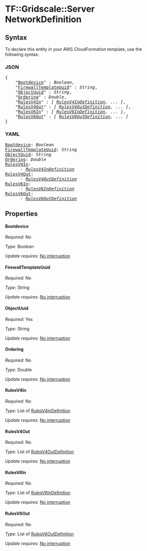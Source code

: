 # TF::Gridscale::Server NetworkDefinition

## Syntax

To declare this entity in your AWS CloudFormation template, use the following syntax:

### JSON

<pre>
{
    "<a href="#bootdevice" title="Bootdevice">Bootdevice</a>" : <i>Boolean</i>,
    "<a href="#firewalltemplateuuid" title="FirewallTemplateUuid">FirewallTemplateUuid</a>" : <i>String</i>,
    "<a href="#objectuuid" title="ObjectUuid">ObjectUuid</a>" : <i>String</i>,
    "<a href="#ordering" title="Ordering">Ordering</a>" : <i>Double</i>,
    "<a href="#rulesv4in" title="RulesV4In">RulesV4In</a>" : <i>[ <a href="rulesv4indefinition.md">RulesV4InDefinition</a>, ... ]</i>,
    "<a href="#rulesv4out" title="RulesV4Out">RulesV4Out</a>" : <i>[ <a href="rulesv4outdefinition.md">RulesV4OutDefinition</a>, ... ]</i>,
    "<a href="#rulesv6in" title="RulesV6In">RulesV6In</a>" : <i>[ <a href="rulesv6indefinition.md">RulesV6InDefinition</a>, ... ]</i>,
    "<a href="#rulesv6out" title="RulesV6Out">RulesV6Out</a>" : <i>[ <a href="rulesv6outdefinition.md">RulesV6OutDefinition</a>, ... ]</i>
}
</pre>

### YAML

<pre>
<a href="#bootdevice" title="Bootdevice">Bootdevice</a>: <i>Boolean</i>
<a href="#firewalltemplateuuid" title="FirewallTemplateUuid">FirewallTemplateUuid</a>: <i>String</i>
<a href="#objectuuid" title="ObjectUuid">ObjectUuid</a>: <i>String</i>
<a href="#ordering" title="Ordering">Ordering</a>: <i>Double</i>
<a href="#rulesv4in" title="RulesV4In">RulesV4In</a>: <i>
      - <a href="rulesv4indefinition.md">RulesV4InDefinition</a></i>
<a href="#rulesv4out" title="RulesV4Out">RulesV4Out</a>: <i>
      - <a href="rulesv4outdefinition.md">RulesV4OutDefinition</a></i>
<a href="#rulesv6in" title="RulesV6In">RulesV6In</a>: <i>
      - <a href="rulesv6indefinition.md">RulesV6InDefinition</a></i>
<a href="#rulesv6out" title="RulesV6Out">RulesV6Out</a>: <i>
      - <a href="rulesv6outdefinition.md">RulesV6OutDefinition</a></i>
</pre>

## Properties

#### Bootdevice

_Required_: No

_Type_: Boolean

_Update requires_: [No interruption](https://docs.aws.amazon.com/AWSCloudFormation/latest/UserGuide/using-cfn-updating-stacks-update-behaviors.html#update-no-interrupt)

#### FirewallTemplateUuid

_Required_: No

_Type_: String

_Update requires_: [No interruption](https://docs.aws.amazon.com/AWSCloudFormation/latest/UserGuide/using-cfn-updating-stacks-update-behaviors.html#update-no-interrupt)

#### ObjectUuid

_Required_: Yes

_Type_: String

_Update requires_: [No interruption](https://docs.aws.amazon.com/AWSCloudFormation/latest/UserGuide/using-cfn-updating-stacks-update-behaviors.html#update-no-interrupt)

#### Ordering

_Required_: No

_Type_: Double

_Update requires_: [No interruption](https://docs.aws.amazon.com/AWSCloudFormation/latest/UserGuide/using-cfn-updating-stacks-update-behaviors.html#update-no-interrupt)

#### RulesV4In

_Required_: No

_Type_: List of <a href="rulesv4indefinition.md">RulesV4InDefinition</a>

_Update requires_: [No interruption](https://docs.aws.amazon.com/AWSCloudFormation/latest/UserGuide/using-cfn-updating-stacks-update-behaviors.html#update-no-interrupt)

#### RulesV4Out

_Required_: No

_Type_: List of <a href="rulesv4outdefinition.md">RulesV4OutDefinition</a>

_Update requires_: [No interruption](https://docs.aws.amazon.com/AWSCloudFormation/latest/UserGuide/using-cfn-updating-stacks-update-behaviors.html#update-no-interrupt)

#### RulesV6In

_Required_: No

_Type_: List of <a href="rulesv6indefinition.md">RulesV6InDefinition</a>

_Update requires_: [No interruption](https://docs.aws.amazon.com/AWSCloudFormation/latest/UserGuide/using-cfn-updating-stacks-update-behaviors.html#update-no-interrupt)

#### RulesV6Out

_Required_: No

_Type_: List of <a href="rulesv6outdefinition.md">RulesV6OutDefinition</a>

_Update requires_: [No interruption](https://docs.aws.amazon.com/AWSCloudFormation/latest/UserGuide/using-cfn-updating-stacks-update-behaviors.html#update-no-interrupt)

